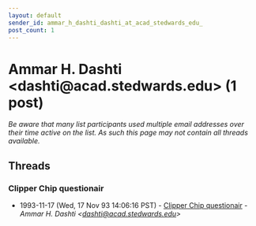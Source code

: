 ```yaml
---
layout: default
sender_id: ammar_h_dashti_dashti_at_acad_stedwards_edu_
post_count: 1
---
```


# Ammar H. Dashti <dashti<span>@</span>acad.stedwards.edu> (1 post)

_Be aware that many list participants used multiple email addresses over their time active on the list. As such this page may not contain all threads available._

## Threads

### Clipper Chip questionair
+ 1993-11-17 (Wed, 17 Nov 93 14:06:16 PST) - [Clipper Chip questionair](/archive/1993/11/2b8fdf304b6f881820f90593add10bea43a9f26d8325688e8cd2654c56143651) - _Ammar H. Dashti \<dashti@acad.stedwards.edu\>_

